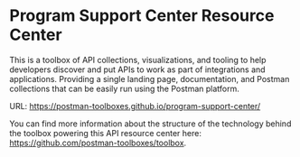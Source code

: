 # Program Support Center Resource Center
This is a toolbox of API collections, visualizations, and tooling to help developers discover and put APIs to work as part of integrations and applications. Providing a single landing page, documentation, and Postman collections that can be easily run using the Postman platform.

URL: https://postman-toolboxes.github.io/program-support-center/

You can find more information about the structure of the technology behind the toolbox powering this API resource center here: https://github.com/postman-toolboxes/toolbox.
